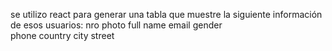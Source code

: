 se utilizo react para generar una tabla que muestre la siguiente información de esos usuarios:
nro
photo
full name
email
gender      
phone
country
city
street
